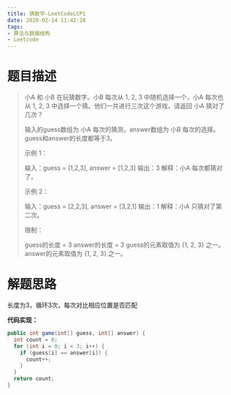 ```yaml
---
title: 猜数字-LeetCodeLCP1
date: 2020-02-14 11:42:28
tags: 
- 算法与数据结构
- Leetcode
---
```


# 题目描述

> 小A 和 小B 在玩猜数字。小B 每次从 1, 2, 3 中随机选择一个，小A 每次也从 1, 2, 3 中选择一个猜。他们一共进行三次这个游戏，请返回 小A 猜对了几次？
>
>  输入的guess数组为 小A 每次的猜测，answer数组为 小B 每次的选择。guess和answer的长度都等于3。
>
> 示例 1：
>
> 输入：guess = \[1,2,3], answer = \[1,2,3]
> 输出：3
> 解释：小A 每次都猜对了。
>
>
> 示例 2：
>
> 输入：guess = \[2,2,3], answer = \[3,2,1]
> 输出：1
> 解释：小A 只猜对了第二次。
>
>
> 限制：
>
> guess的长度 = 3
> answer的长度 = 3
> guess的元素取值为 {1, 2, 3} 之一。
> answer的元素取值为 {1, 2, 3} 之一。

<!--more-->

# 解题思路

长度为3，循环3次，每次对比相应位置是否匹配

**代码实现：**

```java
public int game(int[] guess, int[] answer) {
  int count = 0;
  for (int i = 0; i < 3; i++) {
    if (guess[i] == answer[i]) {
      count++;
    }
  }
  return count;
}
```

